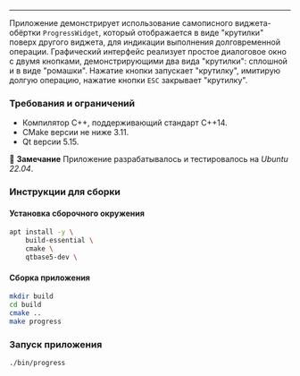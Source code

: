 ---

Приложение демонстрирует использование самописного виджета-обёртки
`ProgressWidget`, который отображается в виде "крутилки" поверх другого виджета,
для индикации выполнения долговременной операции. Графический интерфейс
реализует простое диалоговое окно с двумя кнопками, демонстрирующими два вида
"крутилки": сплошной и в виде "ромашки". Нажатие кнопки запускает "крутилку",
имитирую долгую операцию, нажатие кнопки `ESC` закрывает "крутилку".

### Требования и ограничений

* Компилятор С++, поддерживающий стандарт C++14.
* CMake версии не ниже 3.11.
* Qt версии 5.15.

📝 **Замечание** Приложение разрабатывалось и тестировалось на *Ubuntu 22.04*.

### Инструкции для сборки

#### Установка сборочного окружения

```bash
apt install -y \
    build-essential \
    cmake \
    qtbase5-dev \
```

#### Сборка приложения

```bash
mkdir build
cd build
cmake ..
make progress
```

### Запуск приложения

```bash
./bin/progress
```
